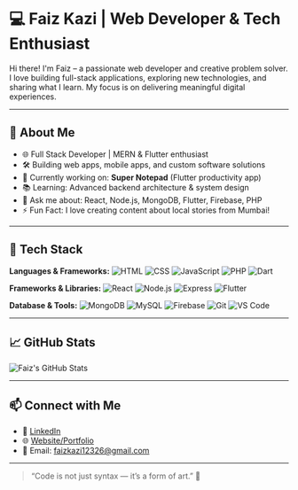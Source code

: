 # 💻 Faiz Kazi | Web Developer & Tech Enthusiast

Hi there! I'm Faiz – a passionate web developer and creative problem solver. I love building full-stack applications, exploring new technologies, and sharing what I learn. My focus is on delivering meaningful digital experiences.

---

## 🚀 About Me

- 🌐 Full Stack Developer | MERN & Flutter enthusiast
- 🛠️ Building web apps, mobile apps, and custom software solutions
- 🎯 Currently working on: **Super Notepad** (Flutter productivity app)
- 📚 Learning: Advanced backend architecture & system design
- 💬 Ask me about: React, Node.js, MongoDB, Flutter, Firebase, PHP
- ⚡ Fun Fact: I love creating content about local stories from Mumbai!

---

## 🧰 Tech Stack

**Languages & Frameworks:**
![HTML](https://img.shields.io/badge/-HTML5-E34F26?logo=html5&logoColor=white)
![CSS](https://img.shields.io/badge/-CSS3-1572B6?logo=css3&logoColor=white)
![JavaScript](https://img.shields.io/badge/-JavaScript-F7DF1E?logo=javascript&logoColor=black)
![PHP](https://img.shields.io/badge/-PHP-777BB4?logo=php&logoColor=white)
![Dart](https://img.shields.io/badge/-Dart-0175C2?logo=dart&logoColor=white)

**Frameworks & Libraries:**
![React](https://img.shields.io/badge/-React-61DAFB?logo=react&logoColor=black)
![Node.js](https://img.shields.io/badge/-Node.js-339933?logo=node.js&logoColor=white)
![Express](https://img.shields.io/badge/-Express.js-000000?logo=express&logoColor=white)
![Flutter](https://img.shields.io/badge/-Flutter-02569B?logo=flutter&logoColor=white)

**Database & Tools:**
![MongoDB](https://img.shields.io/badge/-MongoDB-47A248?logo=mongodb&logoColor=white)
![MySQL](https://img.shields.io/badge/-MySQL-4479A1?logo=mysql&logoColor=white)
![Firebase](https://img.shields.io/badge/-Firebase-FFCA28?logo=firebase&logoColor=black)
![Git](https://img.shields.io/badge/-Git-F05032?logo=git&logoColor=white)
![VS Code](https://img.shields.io/badge/-VS%20Code-007ACC?logo=visual-studio-code&logoColor=white)

---

## 📈 GitHub Stats

![Faiz's GitHub Stats](https://github-readme-stats.vercel.app/api?username=faizkazi&show_icons=true&theme=radical)

---

## 📫 Connect with Me

- 🔗 [LinkedIn](https://linkedin.com/in/faizkazioies)
- 🌐 [Website/Portfolio](https://faiz-portfolio-main.vercel.app/)
- 📧 Email: faizkazi12326@gmail.com

---

> “Code is not just syntax — it’s a form of art.” 🎨
